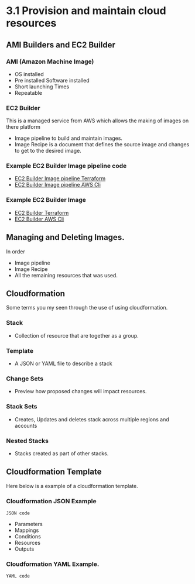 # 3.1 Provision and maintain cloud resources

## AMI Builders and EC2 Builder

### AMI (Amazon Machine Image)
- OS installed
- Pre installed Software installed
- Short launching Times
- Repeatable

### EC2 Builder
This is a managed service from AWS which allows the making of images on there platform
- Image pipeline to build and maintain images.
- Image Recipe is a document that defines the source image and changes to get to the desired image.

### Example EC2 Builder Image pipeline code
- [EC2 Builder Image pipeline Terraform ](Template)
- [EC2 Builder Image pipeline AWS Cli ](Template)

### Example EC2 Builder Image
- [EC2 Builder Terraform ](Template)
- [EC2 Builder AWS Cli ](Template)

## Managing and Deleting Images.
In order

- Image pipeline
- Image Recipe
- All the remaining resources that was used.

## Cloudformation
Some terms you my seen through the use of using cloudformation.

### Stack
- Collection of resource that are together as a group.
### Template
- A JSON or YAML file to describe a stack
### Change Sets
- Preview how proposed changes will impact resources.
### Stack Sets
- Creates, Updates and deletes stack across multiple regions and accounts
### Nested Stacks
- Stacks created as part of other stacks.

## Cloudformation Template
Here below is a example of a cloudformation template.

### Cloudformation JSON Example

```
JSON code
```
* Parameters
* Mappings
* Conditions
* Resources
* Outputs


### Cloudformation YAML Example.

```
YAML code
```